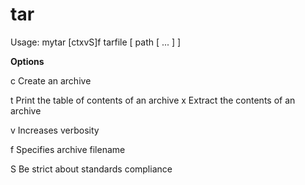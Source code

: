 # tar

Usage: mytar [ctxvS]f tarfile [ path [ ...  ]  ]


**Options**

c Create an archive

t Print the table of contents of an archive x Extract the contents of an archive

v Increases verbosity

f Specifies archive filename

S Be strict about standards compliance
